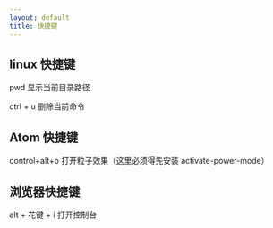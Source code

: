```yaml
---
layout: default
title: 快捷键
---
```


## linux 快捷键

pwd 显示当前目录路径

ctrl + u 删除当前命令

## Atom 快捷键

control+alt+o 打开粒子效果（这里必须得先安装 activate-power-mode）

## 浏览器快捷键

alt + 花键 + i 打开控制台
